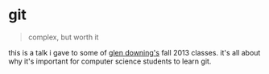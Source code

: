 # git

> complex, but worth it

this is a talk i gave to some of [glen downing's][gpd] fall 2013 classes. it's
all about why it's important for computer science students to learn git.

[gpd]: https://www.cs.utexas.edu/users/downing/drupal/about
